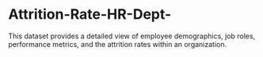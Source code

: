 # Attrition-Rate-HR-Dept-
This dataset provides a detailed view of employee demographics, job roles, performance metrics, and the attrition rates within an organization.

